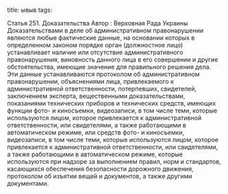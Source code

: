 title: ывыв
tags: 

Статья 251. Доказательства
Автор : Верховная Рада Украины
Доказательствами в деле об административном правонарушении являются любые фактические данные, на основании которых в определенном законом порядке орган (должностное лицо) устанавливает наличие или отсутствие административного правонарушения, виновность данного лица в его совершении и другие обстоятельства, имеющие значение для правильного решения дела. Эти данные устанавливаются протоколом об административном правонарушении, объяснениями лица, привлекаемого к административной ответственности, потерпевших, свидетелей, заключением эксперта, вещественными доказательствами, показаниями технических приборов и технических средств, имеющих функции фото- и киносъемки, видеозаписи, в том числе теми, которые используются лицом, которое привлекается к административной ответственности, или свидетелями, а также работающими в автоматическом режиме, или средств фото- и киносъемки, видеозаписи, в том числе теми, которые используются лицом, которое привлекается к административной ответственности, или свидетелями, а также работающими в автоматическом режиме, которые используются при надзоре за выполнением правил, норм и стандартов, касающихся обеспечения безопасности дорожного движения, протоколом об изъятии вещей и документов, а также другими документами.